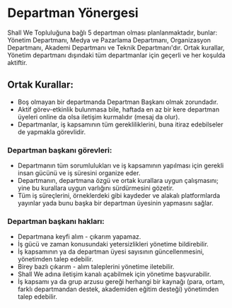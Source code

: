 # Departman Yönergesi
Shall We Topluluğuna bağlı 5 departman olması planlanmaktadır, bunlar: Yönetim Departmanı, Medya ve Pazarlama Departmanı, Organizasyon Departmanı, Akademi Departmanı ve Teknik Departmanı'dır.
Ortak kurallar, Yönetim departmanı dışındaki tüm departmanlar için geçerli ve her koşulda aktiftir. 

## Ortak Kurallar:
- Boş olmayan bir departmanda Departman Başkanı olmak zorundadır.
- Aktif görev-etkinlik bulunmasa bile, haftada en az bir kere departman üyeleri online da olsa iletişim kurmalıdır (mesaj da olur).
- Departmanlar, iş kapsamının tüm gerekliliklerini, buna itiraz edebilseler de yapmakla görevlidir.

### Departman başkanı görevleri:
- Departmanın tüm sorumlulukları ve iş kapsamının yapılması için gerekli insan gücünü ve iş süresini organize eder.
- Departmanın, departmana özgü ve ortak kurallara uygun çalışmasını; yine bu kurallara uygun varlığını sürdürmesini gözetir.
- Tüm iş süreçlerini, örneklerdeki gibi kaydeder ve alakalı platformlarda yayınlar yada bunu başka bir departman üyesinin yapmasını sağlar.

### Departman başkanı hakları:
- Departmana keyfi alım - çıkarım yapamaz.
- İş gücü ve zaman konusundaki yetersizlikleri yönetime bildirebilir.
- İş kapsamının ya da departman üyesi sayısının güncellenmesini, yönetimden talep edebilir.
- Birey bazlı çıkarım - alım taleplerini yönetime iletebilir.
- Shall We adına iletişim kanalı açabilmek için yönetime başvurabilir.
- İş kapsamı ya da grup arzusu gereği herhangi bir kaynağı (para, ortam, farklı departmandan destek, akademiden eğitim desteği) yönetimden talep edebilir.
